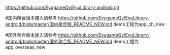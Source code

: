 https://github.com/EyugameQy/EyuLibrary-android.git

#国内聚合版本接入请参考
https://github.com/EyugameQy/EyuLibrary-android/blob/master/国内聚合版_README_NEW.md
demo工程为app_ch_new

#国外聚合版本接入请参考
https://github.com/EyugameQy/EyuLibrary-android/blob/master/国外聚合版_README_NEW.md
demo工程为app_overseas_new